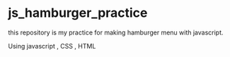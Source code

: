 # js_hamburger_practice
this repository is my practice for making hamburger menu with javascript.

Using javascript , CSS , HTML
